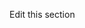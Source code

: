 <p>Edit this section
  <a href="https://github.com/orbotix/DeveloperDocumentation/edit/10-rework-partial-structure/src/content/{{slugify section}}/partials/objective-c/{{slugify title}}-objective-c.md" class="edit-link subsection-edit-link">
    <span class="ion-edit"></span>
  </a>
</p>

